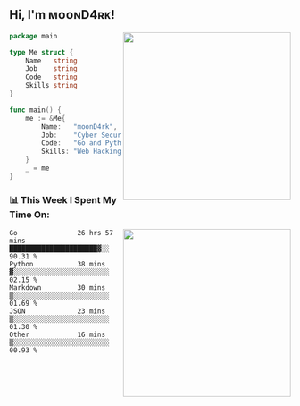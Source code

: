 <h2> Hi, I'm ᴍᴏᴏɴD4ʀᴋ!</h2>
<img align='right' src="https://github-readme-stats.vercel.app/api?username=moond4rk&show_icons=true&theme=radical" width="300">


```go
package main

type Me struct {
	Name   string
	Job    string
	Code   string
	Skills string
}

func main() {
	me := &Me{
		Name:   "moonD4rk",
		Job:    "Cyber Security Engineer",
		Code:   "Go and Python and Others",
		Skills: "Web Hacking ^o^",
	}
	_ = me
}
```



<h3>📊 This Week I Spent My Time On:</h3>
<img align='right' src="https://spotify-github-profile.vercel.app/api/view?uid=zbgk3g7ojwjwrwrleo6u8mhub&cover_image=true&theme=novatorem" width="300">

<!--START_SECTION:waka-->

```text
Go               26 hrs 57 mins  ██████████████████████▓░░   90.31 %
Python           38 mins         ▓░░░░░░░░░░░░░░░░░░░░░░░░   02.15 %
Markdown         30 mins         ▒░░░░░░░░░░░░░░░░░░░░░░░░   01.69 %
JSON             23 mins         ▒░░░░░░░░░░░░░░░░░░░░░░░░   01.30 %
Other            16 mins         ▒░░░░░░░░░░░░░░░░░░░░░░░░   00.93 %
```

<!--END_SECTION:waka-->

